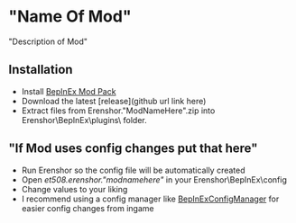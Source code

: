 # "Name Of Mod"

"Description of Mod"

## Installation
- Install [BepInEx Mod Pack](https://thunderstore.io/c/erenshor/p/BepInEx/BepInExPack/)
- Download the latest [release](github url link here)
- Extract files from Erenshor."ModNameHere".zip into Erenshor\BepInEx\plugins\ folder.

## "If Mod uses config changes put that here"
- Run Erenshor so the config file will be automatically created
- Open *et508.erenshor."modnamehere"* in your Erenshor\BepInEx\config
- Change values to your liking
- I recommend using a config manager like [BepInExConfigManager](https://github.com/sinai-dev/BepInExConfigManager) for easier config changes from ingame
